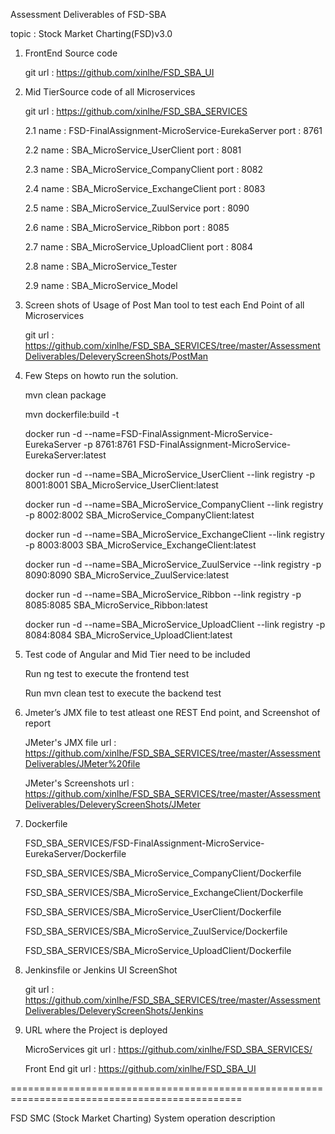 Assessment Deliverables of FSD-SBA

topic : Stock Market Charting(FSD)v3.0

1. FrontEnd Source code

	git url : https://github.com/xinlhe/FSD_SBA_UI

2. Mid TierSource code of all Microservices
	
	git url : https://github.com/xinlhe/FSD_SBA_SERVICES
	
	2.1 name : FSD-FinalAssignment-MicroService-EurekaServer 
		port : 8761
	
	2.2 name : SBA_MicroService_UserClient
		port : 8081
	
	2.3 name : SBA_MicroService_CompanyClient
	    port : 8082
	
	2.4 name : SBA_MicroService_ExchangeClient
	    port : 8083
		
	2.5 name : SBA_MicroService_ZuulService
	    port : 8090
		
	2.6 name : SBA_MicroService_Ribbon
		port : 8085
	
	2.7 name : SBA_MicroService_UploadClient
		port : 8084
	
	2.8 name : SBA_MicroService_Tester
	
	2.9 name : SBA_MicroService_Model
	
3. Screen shots of Usage of Post Man tool to test each End Point of all Microservices
	
	git url : https://github.com/xinlhe/FSD_SBA_SERVICES/tree/master/AssessmentDeliverables/DeleveryScreenShots/PostMan

4. Few Steps on howto run the solution.
	
	mvn clean package

	mvn dockerfile:build -t

	docker run -d --name=FSD-FinalAssignment-MicroService-EurekaServer -p 8761:8761 FSD-FinalAssignment-MicroService-EurekaServer:latest

	docker run -d --name=SBA_MicroService_UserClient --link registry -p 8001:8001 SBA_MicroService_UserClient:latest

	docker run -d --name=SBA_MicroService_CompanyClient --link registry -p 8002:8002 SBA_MicroService_CompanyClient:latest
	
	docker run -d --name=SBA_MicroService_ExchangeClient --link registry -p 8003:8003 SBA_MicroService_ExchangeClient:latest
	
	docker run -d --name=SBA_MicroService_ZuulService --link registry -p 8090:8090 SBA_MicroService_ZuulService:latest
	
	docker run -d --name=SBA_MicroService_Ribbon --link registry -p 8085:8085 SBA_MicroService_Ribbon:latest
	
	docker run -d --name=SBA_MicroService_UploadClient --link registry -p 8084:8084 SBA_MicroService_UploadClient:latest

5. Test code of Angular and Mid Tier need to be included
	
	Run ng test to execute the frontend test

	Run mvn clean test to execute the backend test

6. Jmeter’s JMX file to test atleast one REST End point, and Screenshot of report
	
	JMeter's JMX file url : https://github.com/xinlhe/FSD_SBA_SERVICES/tree/master/AssessmentDeliverables/JMeter%20file
	
	JMeter's Screenshots url : https://github.com/xinlhe/FSD_SBA_SERVICES/tree/master/AssessmentDeliverables/DeleveryScreenShots/JMeter

7. Dockerfile
   
   FSD_SBA_SERVICES/FSD-FinalAssignment-MicroService-EurekaServer/Dockerfile
   
   FSD_SBA_SERVICES/SBA_MicroService_CompanyClient/Dockerfile
   
   FSD_SBA_SERVICES/SBA_MicroService_ExchangeClient/Dockerfile
   
   FSD_SBA_SERVICES/SBA_MicroService_UserClient/Dockerfile
   
   FSD_SBA_SERVICES/SBA_MicroService_ZuulService/Dockerfile
   
   FSD_SBA_SERVICES/SBA_MicroService_UploadClient/Dockerfile
   
8. Jenkinsfile or Jenkins UI ScreenShot
	
	git url : https://github.com/xinlhe/FSD_SBA_SERVICES/tree/master/AssessmentDeliverables/DeleveryScreenShots/Jenkins

9. URL where the Project is deployed

	MicroServices git url : https://github.com/xinlhe/FSD_SBA_SERVICES/
	
	Front End git url : https://github.com/xinlhe/FSD_SBA_UI
	

==============================================================================================

FSD SMC (Stock Market Charting) System operation description

